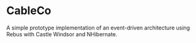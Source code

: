 CableCo
=======

A simple prototype implementation of an event-driven architecture using Rebus with Castle Windsor and NHibernate.



